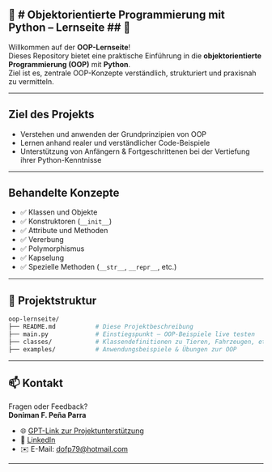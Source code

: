 
## 🔶  # Objektorientierte Programmierung mit Python – Lernseite  ## 🔶

Willkommen auf der **OOP-Lernseite**!  
Dieses Repository bietet eine praktische Einführung in die **objektorientierte Programmierung (OOP)** mit **Python**.  
Ziel ist es, zentrale OOP-Konzepte verständlich, strukturiert und praxisnah zu vermitteln.

---

## Ziel des Projekts

- Verstehen und anwenden der Grundprinzipien von OOP
- Lernen anhand realer und verständlicher Code-Beispiele
- Unterstützung von Anfängern & Fortgeschrittenen bei der Vertiefung ihrer Python-Kenntnisse

---

## Behandelte Konzepte

- ✅ Klassen und Objekte
- ✅ Konstruktoren (`__init__`)
- ✅ Attribute und Methoden
- ✅ Vererbung
- ✅ Polymorphismus
- ✅ Kapselung
- ✅ Spezielle Methoden (`__str__`, `__repr__`, etc.)

---

## 📂 Projektstruktur

```bash
oop-lernseite/
├── README.md           # Diese Projektbeschreibung
├── main.py             # Einstiegspunkt – OOP-Beispiele live testen
├── classes/            # Klassendefinitionen zu Tieren, Fahrzeugen, etc.
├── examples/           # Anwendungsbeispiele & Übungen zur OOP

```
________________________________________
## 📫 Kontakt

Fragen oder Feedback?  
**Doniman F. Peña Parra**

- 🌐 [GPT-Link zur Projektunterstützung](https://chatgpt.com/g/g-67f9029e82fc819188dd714659be51ae-html-manager)
- 🔗 [LinkedIn](https://www.linkedin.com/in/doniman-francisco-pe%C3%B1a-parra-609263232/)
- ✉️ E-Mail: [dofp79@hotmail.com](mailto:dofp79@hotmail.com)

________________________________________
